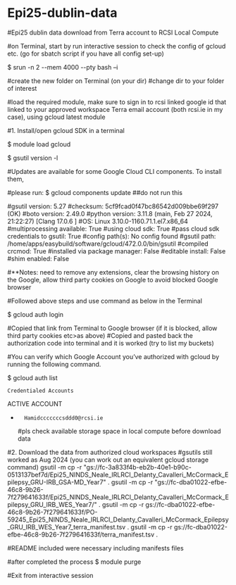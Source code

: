 # Epi25-dublin-data
#Epi25 dublin data download from Terra account to RCSI Local Compute


#on Terminal, start by run interactive session to check the config of gcloud etc. (go for sbatch script if you have all config set-up)

$  srun -n 2 --mem 4000 --pty bash –i 

#create the new folder on Terminal (on your dir)
#change dir to your folder of interest 

#load the required module, make sure to sign in to rcsi linked google id that linked to your approved workspace Terra email account (both rcsi.ie in my case), using gcloud latest module  

#1. Install/open gcloud SDK in a terminal 

$ module load gcloud

$ gsutil version -l 

#Updates are available for some Google Cloud CLI components.  To install them, 

#please run: 
  $ gcloud components update   ##do not run this 

#gsutil version: 5.27 
#checksum: 5cf9fcad0f47bc86542d009bbe69f297 (OK) 
#boto version: 2.49.0 
#python version: 3.11.8 (main, Feb 27 2024, 21:22:27) [Clang 17.0.6 ] 
#OS: Linux 3.10.0-1160.71.1.el7.x86_64 
#multiprocessing available: True 
#using cloud sdk: True 
#pass cloud sdk credentials to gsutil: True 
#config path(s): No config found 
#gsutil path: /home/apps/easybuild/software/gcloud/472.0.0/bin/gsutil 
#compiled crcmod: True 
#installed via package manager: False 
#editable install: False 
#shim enabled: False 

#**Notes: need to remove any extensions, clear the browsing history on the Google, allow third party cookies on Google to avoid blocked Google browser 

#Followed above steps and use command as below in the Terminal 

$ gcloud auth login 

#Copied that link from Terminal to Google browser (if it is blocked, allow third party cookies etc>as above) 
#Copied and pasted back the authorization code into terminal and it is worked (try to list my buckets) 

#You can verify which Google Account you’ve authorized with gcloud by running the following command. 

$ gcloud auth list 

    Credentialed Accounts 

ACTIVE  ACCOUNT 

*       Hamidcccccccsddd0@rcsi.ie

  #pls check available storage space in local compute before download data

#2. Download the data from authorized cloud workspaces
   #gsutils still worked as Aug 2024 (you can work out an equivalent gcloud storage command) 
gsutil -m cp -r "gs://fc-3a833f4b-eb2b-40e1-b90c-0513137bef7d/Epi25_NINDS_Neale_IRLRCI_Delanty_Cavalleri_McCormack_Epilepsy_GRU-IRB_GSA-MD_Year7" . 
gsutil -m cp -r "gs://fc-dba01022-efbe-46c8-9b26-7f279641633f/Epi25_NINDS_Neale_IRLRCI_Delanty_Cavalleri_McCormack_Epilepsy_GRU_IRB_WES_Year7/" . 
gsutil -m cp -r gs://fc-dba01022-efbe-46c8-9b26-7f279641633f/PO-59245_Epi25_NINDS_Neale_IRLRCI_Delanty_Cavalleri_McCormack_Epilepsy_GRU_IRB_WES_Year7_terra_manifest.tsv . 
gsutil -m cp -r gs://fc-dba01022-efbe-46c8-9b26-7f279641633f/terra_manifest.tsv . 

#README included were necessary including manifests files 

#after completed the process
$ module purge 

#Exit from interactive session 


